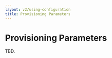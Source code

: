 ```yaml
---
layout: v2/using-configuration
title: Provisioning Parameters
---
```

# Provisioning Parameters

TBD.